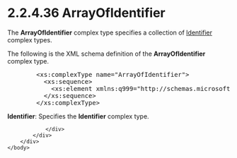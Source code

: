<html dir="LTR" xmlns:mshelp="http://msdn.microsoft.com/mshelp" xmlns:ddue="http://ddue.schemas.microsoft.com/authoring/2003/5" xmlns:xlink="http://www.w3.org/1999/xlink" xmlns:tool="http://www.microsoft.com/tooltip">
    <head>
        <meta http-equiv="Content-Type" content="text/html; CHARSET=utf-8"></meta>
        <meta name="save" content="history"></meta>
        <title>2.2.4.36 ArrayOfIdentifier</title>
        <xml>
            <mshelp:toctitle title="2.2.4.36 ArrayOfIdentifier"></mshelp:toctitle>
            <mshelp:rltitle title="[MS-SSMDSWS-15]: ArrayOfIdentifier"></mshelp:rltitle>
            <mshelp:keyword index="A" term="cff47f08-37b8-477c-b3ff-8dc71083993c"></mshelp:keyword>
            <mshelp:attr name="DCSext.ContentType" value="open specification"></mshelp:attr>
            <mshelp:attr name="AssetID" value="cff47f08-37b8-477c-b3ff-8dc71083993c"></mshelp:attr>
            <mshelp:attr name="TopicType" value="kbRef"></mshelp:attr>
            <mshelp:attr name="DCSext.Title" value="[MS-SSMDSWS-15]: ArrayOfIdentifier" />
        </xml>
    </head>
    <body>
        <div id="header">
            <h1 class="heading">2.2.4.36 ArrayOfIdentifier</h1>
        </div>
        <div id="mainSection">
            <div id="mainBody">
                <div id="allHistory" class="saveHistory"></div>
                <div id="sectionSection0" class="section" name="collapseableSection">
                    

<p>The <b>ArrayOfIdentifier</b> complex type specifies a
collection of <a href="95c9ef80-bda5-4be4-b5ee-3d261934a440.htm">Identifier</a>
complex types.</p>

<p>The following is the XML schema definition of the <b>ArrayOfIdentifier</b>
complex type.</p>

<dl>
<dd>
<div><pre>   &lt;xs:complexType name=&quot;ArrayOfIdentifier&quot;&gt;
     &lt;xs:sequence&gt;
       &lt;xs:element xmlns:q999=&quot;http://schemas.microsoft.com/sqlserver/masterdataservices/2009/09&quot; minOccurs=&quot;0&quot; maxOccurs=&quot;unbounded&quot; name=&quot;Identifier&quot; nillable=&quot;true&quot; type=&quot;q999:Identifier&quot; xmlns:xs=&quot;http://www.w3.org/2001/XMLSchema&quot; /&gt;
     &lt;/xs:sequence&gt;
   &lt;/xs:complexType&gt;
</pre></div>
</dd></dl>

<p><b>Identifier</b>: Specifies the <b>Identifier</b>
complex type.</p>


                </div>
            </div>
        </div>
    </body>
</html>